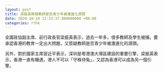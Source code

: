 ```yaml
---
layout: post
title: 梁振英質疑教師是否青少年被激進化源頭
date: 2020-10-18 12:33:37.000000000 +08:00
categories: rthk
---
```


全國政協副主席、前行政長官梁振英表示，過去一年多，很多教師及學生被捕，要承認香港的教育一定出大問題，又質疑教師是否青少年被激進化的源頭。

另外，對於國家主席習近平表示，深圳是粵港澳大灣區建設的重要引擎，梁振英表示，香港一直有機遇，港人不可以「守株待兔」，又認為香港可以成為另一個引擎。
